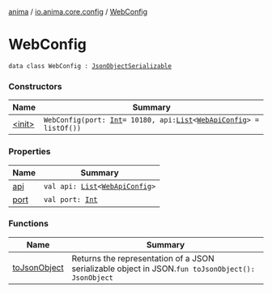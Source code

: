 [anima](../../index.md) / [io.anima.core.config](../index.md) / [WebConfig](./index.md)

# WebConfig

`data class WebConfig : `[`JsonObjectSerializable`](../../io.anima/-json-object-serializable/index.md)

### Constructors

| Name | Summary |
|---|---|
| [&lt;init&gt;](-init-.md) | `WebConfig(port: `[`Int`](https://kotlinlang.org/api/latest/jvm/stdlib/kotlin/-int/index.html)` = 10180, api: `[`List`](https://kotlinlang.org/api/latest/jvm/stdlib/kotlin.collections/-list/index.html)`<`[`WebApiConfig`](../-web-api-config/index.md)`> = listOf())` |

### Properties

| Name | Summary |
|---|---|
| [api](api.md) | `val api: `[`List`](https://kotlinlang.org/api/latest/jvm/stdlib/kotlin.collections/-list/index.html)`<`[`WebApiConfig`](../-web-api-config/index.md)`>` |
| [port](port.md) | `val port: `[`Int`](https://kotlinlang.org/api/latest/jvm/stdlib/kotlin/-int/index.html) |

### Functions

| Name | Summary |
|---|---|
| [toJsonObject](to-json-object.md) | Returns the representation of a JSON serializable object in JSON.`fun toJsonObject(): JsonObject` |
